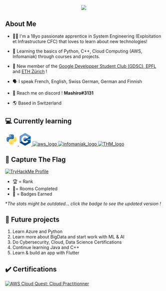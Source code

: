 <!-- Profile Introduction -->
<p align="center">
 <a href="https://www.linkedin.com/in/nico-mengisen-9890b4203/">
  <img src="https://readme-typing-svg.demolab.com/?lines=Hello,%20I'm%20Nico%20aka%20Mashiro3131!;Apprentice%20in%20System%20Engineering;2nd%20year%20of%20apprenticeship!;Always%20discovering%20new%20tech!:D&font=Fira%20Code&center=true&width=440&height=45&color=F70000&Center=true&pause=1000&size=22" />
 </a>
</p>

## About Me

- 👨‍💻 I'm a 18yo passionate apprentice in System Engineering (Exploitation et Infrastructure CFC) that loves to learn about new technologies!    
 
- 📖 Learning the basics of Python, C++, Cloud Computing (AWS, Infomaniak) through courses and projects.
     
- 🔰 New member of the [Google Developper Student Club (GDSC), EPFL](https://gdsc.community.dev/epfl/) and [ETH Zürich](https://gdsc.community.dev/eth-zurich/) !

- 🗣 I speak French, English, Swiss German, German and Finnish

- 👾 Reach me on discord ! **Mashiro#3131**

- 🌎 Based in Switzerland

## 💻 Currently learning

<!-- Python logo -->
<a href="https://www.python.org" target="_blank" rel="noreferrer">
 <img src="https://raw.githubusercontent.com/devicons/devicon/master/icons/python/python-original.svg" alt="python_logo" width="40" height="40"/>
</a>

<!-- C++ logo -->
<a href="https://www.w3schools.com/cpp/" target="_blank" rel="noreferrer"> 
 <img src="https://raw.githubusercontent.com/devicons/devicon/master/icons/cplusplus/cplusplus-original.svg" alt="cplusplus_logo" width="40" height="40"/>
</a>

<!-- AWS logo -->
<a href="https://www.w3schools.com/aws/index.php" target="_blank" rel="noreferrer"> 
 <img src="https://www.w3schools.com/aws/images/awslogo.png" alt="aws_logo" width="70" height="40"/>
</a>

<!-- Infomaniak logo -->
<a href="https://www.infomaniak.com/en/hosting/public-cloud" target="_blank" rel="noreferrer"> 
 <img src="https://www.infomaniak.com/img/company/logos/logo-k.svg" alt="infomaniak_logo" width="40" height="40"/>
</a>

<!-- TryHackme logo -->
<a href="https://tryhackme.com/" target="_blank" rel="noreferrer"> 
 <img src="https://assets.tryhackme.com/img/logo/tryhackme_logo_full.svg" alt="THM_logo" width="76" height="40"/>
</a>



## 🚩 Capture The Flag
<!--TryHackMe Profile -->
<a href="https://tryhackme.com/p/Mashiro3131" target="_blank" rel="noreferrer">
 <img src="https://tryhackme-badges.s3.amazonaws.com/Mashiro3131.png" alt="TryHackMe Profile" />
</a>


<!-- Old
<a href="https://tryhackme.com/p/Mashiro3131" target="_blank" rel="noreferrer">
   <img src="https://media3.giphy.com/media/l7V8EEcb3w4u4HaAkQ/giphy.gif" alt="TryHackMe" width="437,5" height="129"/>
</a>
-->

- 🏆 = Rank
- 🚪= Rooms Completed
- 🎯 = Badges Earned

**The stats might be outdated... click the badge to see the updated version !*



## 🚧 Future projects
1. Learn Azure and Python
2. Learn more about BigData and start work with ML & AI
3. Do Cybersecurity, Cloud, Data Science Certifications
4. Continue learning Java and C++
5. Learn & build an app with Flutter


## ✔️ Certifications

<!-- My AWS Cloud Quest: Cloud Practicioner certification -->
<p> 
 <a href="https://www.credly.com/badges/4f6011fd-c809-4139-8976-970224ed8297/public_url" target="_blank" rel="noreferrer">
  <img src="https://images.credly.com/size/340x340/images/2784d0d8-327c-406f-971e-9f0e15097003/image.png" alt="AWS Cloud Quest: Cloud Practitionner" width="150"          height="150">
 </a>
</p>
